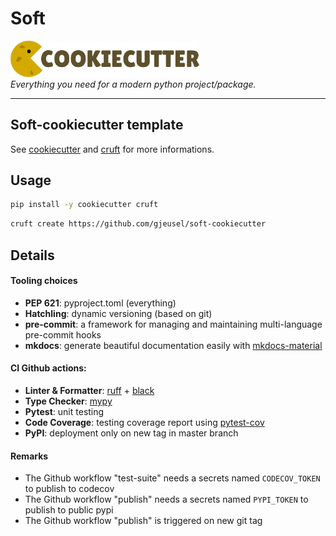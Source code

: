 <p align="center">
  <h1> Soft </h1>
  <img width="60%" src="_static/cookiecutter_logo.png" />
  <br/>
  <em> Everything you need for a modern python project/package. </em>
</p>

---

## Soft-cookiecutter template

See [cookiecutter](https://github.com/audreyr/cookiecutter) and [cruft](https://github.com/cruft/cruft) for more informations.

## Usage

```bash
pip install -y cookiecutter cruft
```

```bash
cruft create https://github.com/gjeusel/soft-cookiecutter
```

## Details

#### Tooling choices

- **PEP 621**: pyproject.toml (everything)
- **Hatchling**: dynamic versioning (based on git)
- **pre-commit**: a framework for managing and maintaining multi-language pre-commit hooks
- **mkdocs**: generate beautiful documentation easily with [mkdocs-material](https://squidfunk.github.io/mkdocs-material/)

#### CI Github actions:

- **Linter & Formatter**: [ruff](https://github.com/charliermarsh/ruff) + [black](https://github.com/psf/black)
- **Type Checker**: [mypy](https://github.com/python/mypy)
- **Pytest**: unit testing
- **Code Coverage**: testing coverage report using [pytest-cov](https://github.com/pytest-dev/pytest-cov)
- **PyPI**: deployment only on new tag in master branch

#### Remarks

- The Github workflow "test-suite" needs a secrets named `CODECOV_TOKEN` to publish to codecov
- The Github workflow "publish" needs a secrets named `PYPI_TOKEN` to publish to public pypi
- The Github workflow "publish" is triggered on new git tag
